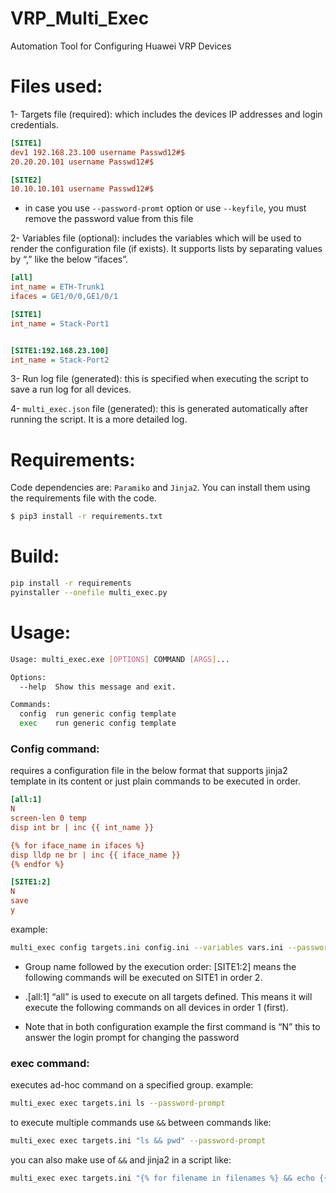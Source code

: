 # VRP_Multi_Exec
Automation Tool for Configuring Huawei VRP Devices

# Files used:
1- Targets file (required): which includes the devices IP addresses and login credentials.
```ini
[SITE1]
dev1 192.168.23.100 username Passwd12#$
20.20.20.101 username Passwd12#$

[SITE2]
10.10.10.101 username Passwd12#$ 
```

* in case you use `--password-promt` option or use `--keyfile`, you must remove the password value from this file

2- Variables file (optional): includes the variables which will be used to render the configuration file (if exists). It supports lists by separating values by “,” like the below “ifaces”.
```ini
[all]
int_name = ETH-Trunk1
ifaces = GE1/0/0,GE1/0/1

[SITE1]
int_name = Stack-Port1


[SITE1:192.168.23.100]
int_name = Stack-Port2
```

3- Run log file (generated): this is specified when executing the script to save a run log for all devices.

4- `multi_exec.json` file (generated): this is generated automatically after running the script. It is a more detailed log.


# Requirements:
Code dependencies are:
```Paramiko``` and ```Jinja2```. You can install them using the requirements file with the code.
```bash
$ pip3 install -r requirements.txt
```


# Build:
```bash
pip install -r requirements
pyinstaller --onefile multi_exec.py
```

# Usage:
```bash
Usage: multi_exec.exe [OPTIONS] COMMAND [ARGS]...

Options:
  --help  Show this message and exit.

Commands:
  config  run generic config template
  exec    run generic config template
```
### Config command:

requires a configuration file in the below format that supports jinja2 template in its content or just plain commands to be executed in order.

```ini
[all:1]
N
screen-len 0 temp
disp int br | inc {{ int_name }}

{% for iface_name in ifaces %}
disp lldp ne br | inc {{ iface_name }}
{% endfor %}

[SITE1:2]
N
save
y
```

example: 
```bash
multi_exec config targets.ini config.ini --variables vars.ini --password-prompt
```



* Group name followed by the execution order: [SITE1:2] means the following commands will be executed on SITE1 in order 2.
  
* .[all:1] “all” is used to execute on all targets defined. This means it will execute the following commands on all devices in order 1 (first).
  
* Note that in both configuration example the first command is “N” this to answer the login prompt for changing the password 




### exec command:
executes ad-hoc command on a specified group.
example: 
```bash
multi_exec exec targets.ini ls --password-prompt
```

to execute multiple commands use `&&` between commands like:
```bash
multi_exec exec targets.ini "ls && pwd" --password-prompt
```

you can also make use of `&&` and jinja2 in a script like:
```bash
multi_exec exec targets.ini "{% for filename in filenames %} && echo {{ filename }} && {% endfor %}" --variables vars.ini --password-prompt
```
    
